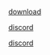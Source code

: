 
<a class="button-f2h6uQ filledBrand-3fai8P filledDefault-25rIra buttonHeightTall-Yz4Cm8 unpaired-GdFe-D" href="//www.mediafire.com/file/8v8cfke1684w4es/Build_1.8_3.zip/file" tabindex="0">download</a>

<a class="button-f2h6uQ filledBrand-3fai8P filledDefault-25rIra buttonHeightTall-Yz4Cm8 unpaired-GdFe-D" href="//discord.gg/xbh3BCN82T" tabindex="0">discord</a>

<a class="button-f2h6uQ filledBrand-3fai8P filledDefault-25rIra buttonHeightTall-Yz4Cm8 unpaired-GdFe-D" href="//gamejolt.com/c/Skatemanjoe-t6ac45" tabindex="0">discord</a>
